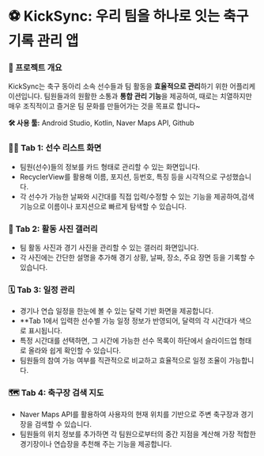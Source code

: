 # ⚽ KickSync: 우리 팀을 하나로 잇는 축구 기록 관리 앱

### 📌 프로젝트 개요

KickSync는 축구 동아리 소속 선수들과 팀 활동을 **효율적으로 관리**하기 위한 어플리케이션입니다.
팀원들과의 원활한 소통과 **통합 관리 기능**을 제공하여, 때로는 치열하지만 매우 조직적이고 즐거운 팀 문화를 만들어가는 것을 목표로 합니다\~

**🛠️ 사용 툴:** Android Studio, Kotlin, Naver Maps API, Github


### 🏃‍♂️ **Tab 1: 선수 리스트 화면**

* 팀원(선수)들의 정보를 카드 형태로 관리할 수 있는 화면입니다.
* RecyclerView를 활용해 이름, 포지션, 등번호, 특징 등을 시각적으로 구성했습니다.
* 각 선수가 가능한 날짜와 시간대를 직접 입력/수정할 수 있는 기능을 제공하여,검색 기능으로 이름이나 포지션으로 빠르게 탐색할 수 있습니다.


### 📸 **Tab 2: 활동 사진 갤러리**

* 팀 활동 사진과 경기 사진을 관리할 수 있는 갤러리 화면입니다.
* 각 사진에는 간단한 설명을 추가해 경기 상황, 날짜, 장소, 주요 장면 등을 기록할 수 있습니다.


### 🗓️ **Tab 3: 일정 관리**

* 경기나 연습 일정을 한눈에 볼 수 있는 달력 기반 화면을 제공합니다.
* **Tab 1에서 입력한 선수별 가능 일정 정보가 반영되어, 달력의 각 시간대가 색으로 표시됩니다.
* 특정 시간대를 선택하면, 그 시간에 가능한 선수 목록이 하단에서 슬라이드업 형태로 올라와 쉽게 확인할 수 있습니다.
* 팀원들의 참여 가능 여부를 직관적으로 비교하고 효율적으로 일정 조율이 가능합니다.


### 🗺️ **Tab 4: 축구장 검색 지도**

* Naver Maps API를 활용하여 사용자의 현재 위치를 기반으로 주변 축구장과 경기장을 검색할 수 있습니다.
* 팀원들의 위치 정보를 추가하면 각 팀원으로부터의 중간 지점을 계산해 가장 적합한 경기장이나 연습장을 추천해 주는 기능을 제공합니다.

